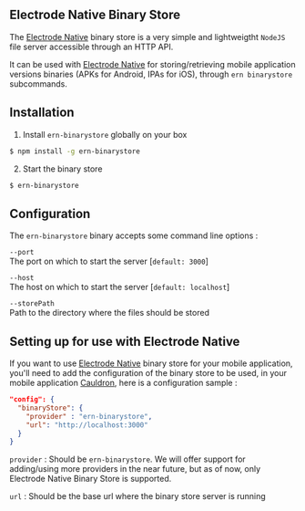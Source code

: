 ## Electrode Native Binary Store

The [Electrode Native] binary store is a very simple and lightweigtht `NodeJS` file server accessible through an HTTP API.

It can be used with [Electrode Native] for storing/retrieving mobile application versions binaries (APKs for Android, IPAs for iOS), through `ern binarystore` subcommands.

## Installation

1) Install `ern-binarystore` globally on your box 

```bash
$ npm install -g ern-binarystore
```

2) Start the binary store

```bash
$ ern-binarystore
```

## Configuration

The `ern-binarystore` binary accepts some command line options :

`--port`   
The port on which to start the server [`default: 3000`]

`--host`  
The host on which to start the server [`default: localhost`]

`--storePath`  
Path to the directory where the files should be stored

## Setting up for use with Electrode Native

If you want to use [Electrode Native] binary store for your mobile application, you'll need to add the configuration of the binary store to be used, in your mobile application [Cauldron], here is a configuration sample :

```json
"config": {
  "binaryStore": {
    "provider" : "ern-binarystore",
    "url": "http://localhost:3000"
  }
}
```

`provider` : Should be `ern-binarystore`. We will offer support for adding/using more providers in the near future, but as of now, only Electrode Native Binary Store is supported.

`url` : Should be the base url where the binary store server is running

[electrode native]: https://github.com/electrode-io/electrode-native

[cauldron]: https://electrode.gitbooks.io/electrode-native/platform-parts/cauldron.html